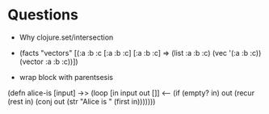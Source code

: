# Questions

* Why clojure.set/intersection

* (facts "vectors"
        [(:a :b :c
          [:a :b :c]
          [:a :b :c]  => (list :a :b :c) (vec '(:a :b :c)) (vector :a :b :c))])

* wrap block with parentsesis

(defn	alice-is	[input]
	->>	(loop	[in	input  out	[]] <--
				(if	(empty?	in)
						out
						(recur	(rest	in)
						(conj out (str	"Alice	is	"	(first	in)))))))